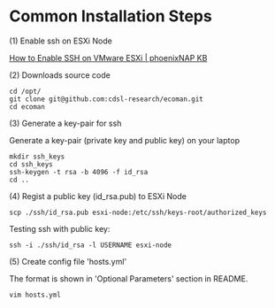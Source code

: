 # Common Installation Steps

(1) Enable ssh on ESXi Node

[How to Enable SSH on VMware ESXi | phoenixNAP KB](https://phoenixnap.com/kb/esxi-enable-ssh)

(2) Downloads source code

```
cd /opt/
git clone git@github.com:cdsl-research/ecoman.git
cd ecoman
```

(3) Generate a key-pair for ssh

Generate a key-pair (private key and public key) on your laptop

```
mkdir ssh_keys
cd ssh_keys
ssh-keygen -t rsa -b 4096 -f id_rsa
cd ..
```

(4) Regist a public key (id_rsa.pub) to ESXi Node

```
scp ./ssh/id_rsa.pub esxi-node:/etc/ssh/keys-root/authorized_keys
```

Testing ssh with public key:

```
ssh -i ./ssh/id_rsa -l USERNAME esxi-node
```

(5) Create config file 'hosts.yml'

The format is shown in 'Optional Parameters' section in README.

```
vim hosts.yml
```